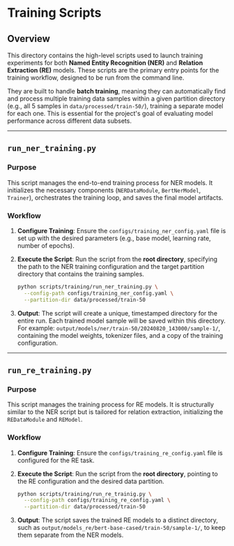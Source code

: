 # Training Scripts

## Overview

This directory contains the high-level scripts used to launch training experiments for both **Named Entity Recognition (NER)** and **Relation Extraction (RE)** models. These scripts are the primary entry points for the training workflow, designed to be run from the command line.

They are built to handle **batch training**, meaning they can automatically find and process multiple training data samples within a given partition directory (e.g., all 5 samples in `data/processed/train-50/`), training a separate model for each one. This is essential for the project's goal of evaluating model performance across different data subsets.

-----

## `run_ner_training.py`

### Purpose

This script manages the end-to-end training process for NER models. It initializes the necessary components (`NERDataModule`, `BertNerModel`, `Trainer`), orchestrates the training loop, and saves the final model artifacts.

### Workflow

1.  **Configure Training**: Ensure the `configs/training_ner_config.yaml` file is set up with the desired parameters (e.g., base model, learning rate, number of epochs).

2.  **Execute the Script**: Run the script from the **root directory**, specifying the path to the NER training configuration and the target partition directory that contains the training samples.

    ```bash
    python scripts/training/run_ner_training.py \
      --config-path configs/training_ner_config.yaml \
      --partition-dir data/processed/train-50
    ```

3.  **Output**: The script will create a unique, timestamped directory for the entire run. Each trained model sample will be saved within this directory. For example: `output/models/ner/train-50/20240820_143000/sample-1/`, containing the model weights, tokenizer files, and a copy of the training configuration.

-----

## `run_re_training.py`

### Purpose

This script manages the training process for RE models. It is structurally similar to the NER script but is tailored for relation extraction, initializing the `REDataModule` and `REModel`.

### Workflow

1.  **Configure Training**: Ensure the `configs/training_re_config.yaml` file is configured for the RE task.

2.  **Execute the Script**: Run the script from the **root directory**, pointing to the RE configuration and the desired data partition.

    ```bash
    python scripts/training/run_re_trainig.py \
      --config-path configs/training_re_config.yaml \
      --partition-dir data/processed/train-50
    ```

3.  **Output**: The script saves the trained RE models to a distinct directory, such as `output/models_re/bert-base-cased/train-50/sample-1/`, to keep them separate from the NER models.